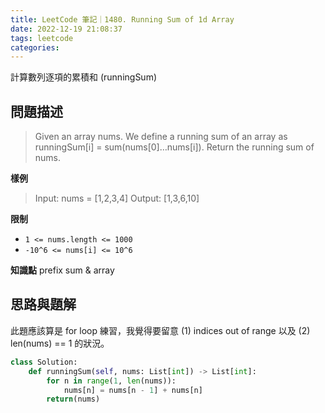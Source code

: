 ```yaml
---
title: LeetCode 筆記｜1480. Running Sum of 1d Array
date: 2022-12-19 21:08:37
tags: leetcode 
categories:
---
```

計算數列逐項的累積和 (runningSum)

<!--more-->

## 問題描述
> Given an array nums. We define a running sum of an array as runningSum[i] = sum(nums[0]…nums[i]).
> Return the running sum of nums.

**樣例**
> Input: nums = [1,2,3,4]
> Output: [1,3,6,10]

**限制**
- `1 <= nums.length <= 1000`
- `-10^6 <= nums[i] <= 10^6`

**知識點**
prefix sum & array  

## 思路與題解
此題應該算是 for loop 練習，我覺得要留意 (1) indices out of range 以及 (2) len(nums) == 1 的狀況。
```python
class Solution:
    def runningSum(self, nums: List[int]) -> List[int]:
        for n in range(1, len(nums)):
            nums[n] = nums[n - 1] + nums[n]
        return(nums)
```